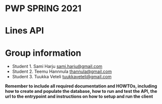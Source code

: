 # PWP SPRING 2021
# Lines API
# Group information
* Student 1. Sami Harju sami.harju@gmail.com
* Student 2. Teemu Hannnula thannula@gmail.com
* Student 3. Tuukka Veteli tuukkaveteli@gmail.com

__Remember to include all required documentation and HOWTOs, including how to create and populate the database, how to run and test the API, the url to the entrypoint and instructions on how to setup and run the client__


